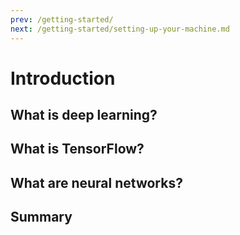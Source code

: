 ```yaml
---
prev: /getting-started/
next: /getting-started/setting-up-your-machine.md
---
```

# Introduction

## What is deep learning?

## What is TensorFlow?

## What are neural networks?

## Summary
